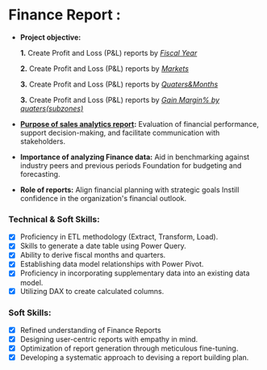 # Finance Report :

- **Project objective:** 

    **1.** Create Profit and Loss (P&L) reports by _[Fiscal Year](https://github.com/DataWizardGuru/Advance_Excel_For_Financial_Analysis_Report/blob/main/P%26L%20Statement%20by%20Fiscal%20Year.pdf)_ 

   **2.** Create Profit and Loss (P&L) reports by _[Markets](https://github.com/DataWizardGuru/Advance_Excel_For_Financial_Analysis_Report/blob/main/P%26L%20Statement%20by%20Market.pdf)_
   
  **3.** Create Profit and Loss (P&L) reports by _[Quaters&Months](https://github.com/DataWizardGuru/Advance_Excel_For_Financial_Analysis_Report/blob/main/P%26L%20Statement%20by%20Month.pdf)_
  
    **3.** Create Profit and Loss (P&L) reports by _[Gain Margin% by quaters(subzones)](https://github.com/DataWizardGuru/Advance_Excel_For_Financial_Analysis_Report/blob/main/P%26L%20Statement%20by%20Quater(sub_zone)GM%25.pdf)_

- **[Purpose of sales analytics report](https://github.com/DataWizardGuru/Advance_Excel_For_Sales_Analytics_Report):** Evaluation of financial performance, support decision-making, and facilitate communication with stakeholders.

- **Importance of analyzing Finance data:** Aid in benchmarking against industry peers and previous periods Foundation for budgeting and forecasting.

- **Role of reports:** Align financial planning with strategic goals Instill confidence in the organization's financial outlook.
  
### Technical & Soft Skills:
- [x]	Proficiency in ETL methodology (Extract, Transform, Load).
- [x]	Skills to generate a date table using Power Query.
- [x]	Ability to derive fiscal months and quarters.
- [x]	Establishing data model relationships with Power Pivot.
- [x]	Proficiency in incorporating supplementary data into an existing data model.
- [x]	Utilizing DAX to create calculated columns.

### Soft Skills:
- [x]	Refined understanding of Finance Reports
- [x]	Designing user-centric reports with empathy in mind.
- [x]	Optimization of report generation through meticulous fine-tuning.
- [x]	Developing a systematic approach to devising a report building plan.
